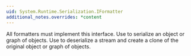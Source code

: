 ```yaml
---
uid: System.Runtime.Serialization.IFormatter
additional_notes.overrides: *content
---
```


<p>All formatters must implement this interface. Use <xref href="System.Runtime.Serialization.IFormatter.Serialize(System.IO.Stream,System.Object)"></xref> to serialize an object or graph of objects. Use <xref href="System.Runtime.Serialization.IFormatter.Deserialize(System.IO.Stream)"></xref> to deserialize a stream and create a clone of the original object or graph of objects.</p>


